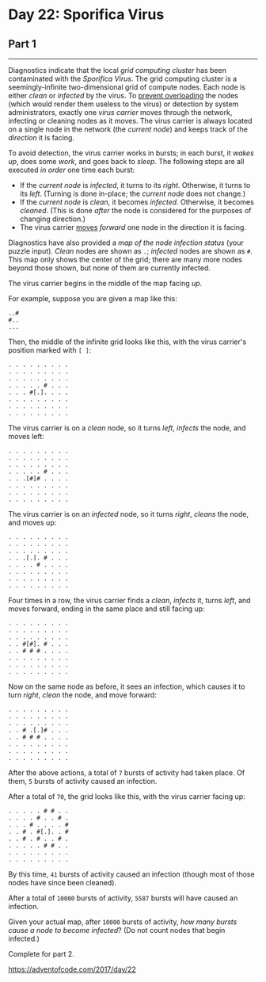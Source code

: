 # Day 22: Sporifica Virus
## Part 1
-------------------------------

Diagnostics indicate that the local *grid computing cluster* has been contaminated with the *Sporifica Virus*. The grid computing cluster is a seemingly-infinite two-dimensional grid of compute nodes. Each node is either *clean* or *infected* by the virus.
To [prevent overloading](https://en.wikipedia.org/wiki/Morris_worm#The_mistake) the nodes (which would render them useless to the virus) or detection by system administrators, exactly one *virus carrier* moves through the network, infecting or cleaning nodes as it moves. The virus carrier is always located on a single node in the network (the *current node*) and keeps track of the *direction* it is facing.


To avoid detection, the virus carrier works in bursts; in each burst, it *wakes up*, does some *work*, and goes back to *sleep*. The following steps are all executed *in order* one time each burst:


* If the *current node* is *infected*, it turns to its *right*. Otherwise, it turns to its *left*. (Turning is done in-place; the *current node* does not change.)
* If the *current node* is *clean*, it becomes *infected*. Otherwise, it becomes *cleaned*. (This is done *after* the node is considered for the purposes of changing direction.)
* The virus carrier [moves](https://www.youtube.com/watch?v=2vj37yeQQHg) *forward* one node in the direction it is facing.


Diagnostics have also provided a *map of the node infection status* (your puzzle input). *Clean* nodes are shown as `.`; *infected* nodes are shown as `#`. This map only shows the center of the grid; there are many more nodes beyond those shown, but none of them are currently infected.


The virus carrier begins in the middle of the map facing *up*.


For example, suppose you are given a map like this:



```
..#
#..
...

```

Then, the middle of the infinite grid looks like this, with the virus carrier's position marked with `[ ]`:



```
. . . . . . . . .
. . . . . . . . .
. . . . . . . . .
. . . . . # . . .
. . . #[.]. . . .
. . . . . . . . .
. . . . . . . . .
. . . . . . . . .

```

The virus carrier is on a *clean* node, so it turns *left*, *infects* the node, and moves left:



```
. . . . . . . . .
. . . . . . . . .
. . . . . . . . .
. . . . . # . . .
. . .[#]# . . . .
. . . . . . . . .
. . . . . . . . .
. . . . . . . . .

```

The virus carrier is on an *infected* node, so it turns *right*, *cleans* the node, and moves up:



```
. . . . . . . . .
. . . . . . . . .
. . . . . . . . .
. . .[.]. # . . .
. . . . # . . . .
. . . . . . . . .
. . . . . . . . .
. . . . . . . . .

```

Four times in a row, the virus carrier finds a *clean*, *infects* it, turns *left*, and moves forward, ending in the same place and still facing up:



```
. . . . . . . . .
. . . . . . . . .
. . . . . . . . .
. . #[#]. # . . .
. . # # # . . . .
. . . . . . . . .
. . . . . . . . .
. . . . . . . . .

```

Now on the same node as before, it sees an infection, which causes it to turn *right*, *clean* the node, and move forward:



```
. . . . . . . . .
. . . . . . . . .
. . . . . . . . .
. . # .[.]# . . .
. . # # # . . . .
. . . . . . . . .
. . . . . . . . .
. . . . . . . . .

```

After the above actions, a total of `7` bursts of activity had taken place. Of them, `5` bursts of activity caused an infection.


After a total of `70`, the grid looks like this, with the virus carrier facing up:



```
. . . . . # # . .
. . . . # . . # .
. . . # . . . . #
. . # . #[.]. . #
. . # . # . . # .
. . . . . # # . .
. . . . . . . . .
. . . . . . . . .

```

By this time, `41` bursts of activity caused an infection (though most of those nodes have since been cleaned).


After a total of `10000` bursts of activity, `5587` bursts will have caused an infection.


Given your actual map, after `10000` bursts of activity, *how many bursts cause a node to become infected*? (Do not count nodes that begin infected.)








Complete for part 2.

https://adventofcode.com/2017/day/22

